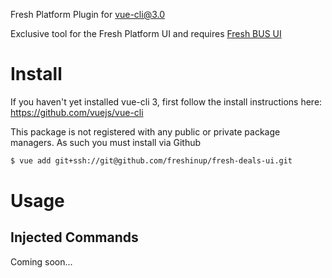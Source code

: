 Fresh Platform Plugin for [vue-cli@3.0](https://github.com/vuejs/vue-cli)

Exclusive tool for the Fresh Platform UI and requires [Fresh BUS UI](https://github.com/FreshinUp/fresh-bus-forms)

# Install

If you haven't yet installed vue-cli 3, first follow the install instructions here: https://github.com/vuejs/vue-cli

This package is not registered with any public or private package managers. As such you must install via Github

```bash
$ vue add git+ssh://git@github.com/freshinup/fresh-deals-ui.git
```

# Usage

## Injected Commands
Coming soon...
